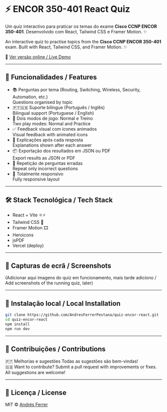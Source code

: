 # ⚡ ENCOR 350-401 React Quiz

Um quiz interactivo para praticar os temas do exame **Cisco CCNP ENCOR 350-401**. Desenvolvido com React, Tailwind CSS e Framer Motion. ✨

An interactive quiz to practise topics from the **Cisco CCNP ENCOR 350-401** exam. Built with React, Tailwind CSS, and Framer Motion. ✨

🔗 [Ver versão online / Live Demo](https://quiz-encor-react.vercel.app/)

---

## 🧠 Funcionalidades / Features

- 📚 Perguntas por tema (Routing, Switching, Wireless, Security, Automation, etc.)  
  Questions organised by topic
- 🇵🇹🇬🇧 Suporte bilingue (Português / Inglês)  
  Bilingual support (Portuguese / English)
- 🧪 Dois modos de jogo: Normal e Treino  
  Two play modes: Normal and Practice
- ✅ Feedback visual com ícones animados  
  Visual feedback with animated icons
- 📝 Explicações após cada resposta  
  Explanations shown after each answer
- 📦 Exportação dos resultados em JSON ou PDF  
  Export results as JSON or PDF
- 🔁 Repetição de perguntas erradas  
  Repeat only incorrect questions
- 📱 Totalmente responsivo  
  Fully responsive layout

---

## 🛠️ Stack Tecnológica / Tech Stack

- React + Vite ⚛️⚡
- Tailwind CSS 🎨
- Framer Motion 🎞️
- Heroicons
- jsPDF
- Vercel (deploy)

---

## 📸 Capturas de ecrã / Screenshots

(Adicionar aqui imagens do quiz em funcionamento, mais tarde adiciono / Add screenshots of the running quiz, later)

---

## 🚀 Instalação local / Local Installation

```bash
git clone https://github.com/AndresFerrerPestana/quiz-encor-react.git
cd quiz-encor-react
npm install
npm run dev
```

---

## 🤝 Contribuições / Contributions

🇵🇹 Melhorias e sugestões Todas as sugestões são bem-vindas!  
🇬🇧 Want to contribute? Submit a pull request with improvements or fixes. All suggestions are welcome!

---

## 📄 Licença / License

MIT © [Andrés Ferrer](https://github.com/AndresFerrerPestana)
